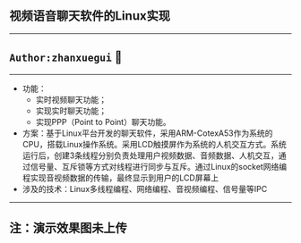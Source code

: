 ## 视频语音聊天软件的Linux实现
----------
## `Author:zhanxuegui` :apple:

---------

- 功能：
  - 实时视频聊天功能；
  - 实现实时聊天功能；
  - 实现PPP（Point to Point）聊天功能。
- 方案：基于Linux平台开发的聊天软件，采用ARM-CotexA53作为系统的CPU，搭载Linux操作系统。采用LCD触摸屏作为系统的人机交互方式。系统运行后，创建3条线程分别负责处理用户视频数据、音频数据、人机交互，通过信号量、互斥锁等方式对线程进行同步与互斥。通过Linux的socket网络编程实现音视频数据的传输，最终显示到用户的LCD屏幕上
- 涉及的技术：Linux多线程编程、网络编程、音视频编程、信号量等IPC

---------
## 注：演示效果图未上传

